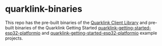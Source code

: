 # quarklink-binaries

This repo has the pre-built binaries of the [Quarklink Client Library](https://cryptoquantique.github.io/Resources/Documentation/QuarkLink-Client/index.html) and pre-built binaries of the Quarklink Getting Started [quarklink-getting-started-esp32-platformio](https://github.com/cryptoquantique/quarklink-getting-started-esp32-platformio) and [quarklink-getting-started-esp32-platformio](https://github.com/cryptoquantique/quarklink-getting-started-esp32-platformio/tree/main) example projects.
